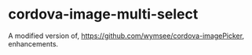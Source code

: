 # cordova-image-multi-select
A modified version of, https://github.com/wymsee/cordova-imagePicker, enhancements.
